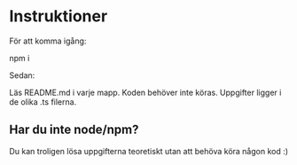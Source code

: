 # Instruktioner

För att komma igång:

npm i

Sedan:

Läs README.md i varje mapp. Koden behöver inte köras. Uppgifter ligger i de olika .ts filerna.

## Har du inte node/npm?

Du kan troligen lösa uppgifterna teoretiskt utan att behöva köra någon kod :)

